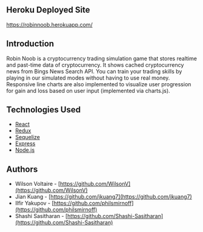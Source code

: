 ## Heroku Deployed Site
https://robinnoob.herokuapp.com/

## Introduction

Robin Noob is a cryptocurrency trading simulation game that stores realtime and past-time data of cryptocurrency. It shows cached cryptocurrency news from Bings News Search API. You can train your trading skills by playing in our simulated modes without having to use real money. Responsive line charts are also implemented to visualize user progression for gain and loss based on user input (implemented via charts.js).

## Technologies Used
- [React](https://reactjs.org/)
- [Redux](https://redux.js.org/)
- [Sequelize](https://sequelize.org/)
- [Express](https://expressjs.com/) 
- [Node.js](https://nodejs.org/en/)

## Authors
 - Wilson Voltaire - [https://github.com/WilsonV](https://github.com/WilsonV)
 - Jian Kuang - [https://github.com/jkuang7](https://github.com/jkuang7)
 - Ilfir Yakupov - [https://github.com/philsmirnoff](https://github.com/philsmirnoff)
 - Shashi Sasitharan - [https://github.com/Shashi-Sasitharan](https://github.com/Shashi-Sasitharan)
